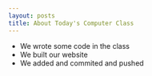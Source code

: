 ```yaml
---
layout: posts
title: About Today's Computer Class
---
```


- We wrote some code in the class
- We built our website
- We added and commited and pushed